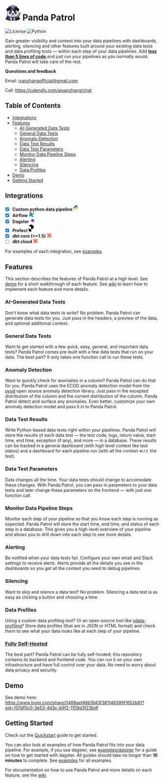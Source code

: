 # <img src="panda-patrol.png" alt="Panda Patrol" width="50"/> Panda Patrol
![License](https://img.shields.io/badge/license-MIT-blue.svg) ![Python](https://img.shields.io/badge/python-3.8-blue.svg) 

Gain greater visibility and context into your data pipelines with dashboards, alerting, silencing and other features built around your existing data tests and data profiling tools — within each step of your data pipelines. Add <ins> **less than 5 lines of code** </ins> and just run your pipelines as you normally would. Panda Patrol will take care of the rest.

**Questions and feedback** 

Email: ivanzhangofficial@gmail.com

Call: https://calendly.com/aivanzhang/chat

## Table of Contents
- [Integrations](#integrations)
- [Features](#features)
    - [AI-Generated Data Tests](#ai-generated-data-tests)
    - [General Data Tests](#general-data-tests)
    - [Anomaly Detection](#anomaly-detection)
    - [Data Test Results](#storing-data-test-results)
    - [Data Test Parameters](#data-test-parameters)
    - [Monitor Data Pipeline Steps](#monitor-data-pipeline-steps)
    - [Alerting](#alerting)
    - [Silencing](#silencing)
    - [Data Profiles](#data-profiles)
- [Demo](#demo)
- [Getting Started](#getting-started)

## Integrations
- [x] **Custom python data pipeline** <img src="python.svg" alt="python" width="16"/>
- [x] **Airflow** <img src="airflow.png" alt="airflow" width="16"/>
- [x] **Dagster** <img src="dagster.png" alt="dagster" width="16"/>
- [x] **Prefect** <img src="prefect.png" alt="prefect" width="16"/>
- [x] **dbt core (>=1.5)** <img src="dbt.png" alt="dbt-core" width="16"/>
- [ ] **dbt cloud** <img src="dbt.png" alt="dbt-cloud" width="16"/>

For examples of each integration, see [examples](examples).

## Features
This section describes the features of Panda Patrol at a high level. See [demo](#demo) for a short walkthrough of each feature. See [wiki](https://github.com/aivanzhang/panda_patrol/wiki) to learn how to implement each feature and more details.

### AI-Generated Data Tests
Don't know what data tests to write? No problem. Panda Patrol can generate data tests for you. Just pass in the headers, a preview of the data, and optional additional context.

### General Data Tests
Want to get started with a few quick, easy, general, and important data tests? Panda Patrol comes pre-built with a few data tests that run on your data. The best part? It only takes one function call to run these tests.

### Anomaly Detection
Want to quickly check for anomalies in a column? Panda Patrol can do that for you. Panda Patrol uses the ECOD anomaly detection model from the [pyod](https://github.com/yzhao062/pyod) open source anomaly detection library. Just pass in the excepted distribution of the column and the current distribution of the column. Panda Patrol detect and surface any anomalies. Even better, customize your own anomaly detection model and pass it in to Panda Patrol.

### Data Test Results
Write Python-based data tests right within your pipelines. Panda Patrol will store the results of each data test — the test code, logs, return value, start time, end time, exception (if any), and more — in a database. These results can be tracked in a general dashboard (with high level context like test status) and a dashboard for each pipeline run (with all the context w.r.t. the test).

### Data Test Parameters
Data changes all the time. Your data tests should change to accomodate these changes. With Panda Patrol, you can pass in parameters to your data tests and later change these parameters on the frontend — with just one function call.

### Monitor Data Pipeline Steps
Monitor each step of your pipeline so that you know each step is running as expected. Panda Patrol will store the start time, end time, and status of each step in a database. This gives you a high-level overview of your pipeline and allows you to drill down into each step to see more details.

### Alerting
Be notified when your data tests fail. Configure your own email and Slack settings to receive alerts. Alerts provide all the details you see in the dashboards so you get all the context you need to debug pipelines.

### Silencing
Want to skip and silence a data test? No problem. Silencing a data test is as easy as clicking a button and choosing a time.

### Data Profiles
Using a custom data profiling tool? Or an open-source tool like [ydata-profiling](https://github.com/ydataai/ydata-profiling)? Store data profiles (that are in JSON or HTML format) and check them to see what your data looks like at each step of your pipeline.

### [Fully Self-Hosted](https://github.com/aivanzhang/panda_patrol/wiki/Backend)
The best part? Panda Patrol can be fully self-hosted; this repository contains its backend and frontend code. You can run it on your own infrastructure and have full control over your data. No need to worry about data privacy and security.

## Demo
See demo here: https://www.loom.com/share/0468aef48b1843f381146399f1652b81?sid=107df0c0-3e53-4d3c-b9f2-1159d3f23bdf

## Getting Started
Check out the [Quickstart](https://github.com/aivanzhang/panda_patrol/wiki/Quickstart) guide to get started.

You can also look at examples of how Panda Patrol fits into your data pipeline. For example, if you use dagster, see [examples/dagster](examples/dagster) for a guide on how to get started with dagster. All guides should take no longer than **10 minutes** to complete. See [examples](examples) for all examples.

For documentation on how to use Panda Patrol and more details on each feature, see the [wiki](https://github.com/aivanzhang/panda_patrol/wiki).
